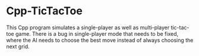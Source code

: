 # Cpp-TicTacToe
This Cpp program simulates a single-player as well as multi-player tic-tac-toe game.
There is a bug in single-player mode that needs to be fixed, where the AI needs to choose the best move instead of always choosing the next grid.
